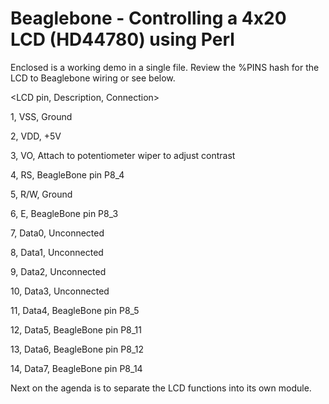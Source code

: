 Beaglebone - Controlling a 4x20 LCD (HD44780) using Perl
==========
Enclosed is a working demo in a single file.  Review the %PINS hash for the LCD to Beaglebone wiring or see below. 

<LCD pin, Description, Connection>

1, VSS, Ground

2, VDD, +5V

3, VO, Attach to potentiometer wiper to adjust contrast

4, RS, BeagleBone pin P8_4

5, R/W, Ground

6, E, BeagleBone pin P8_3

7, Data0, Unconnected

8, Data1, Unconnected

9, Data2, Unconnected

10, Data3, Unconnected

11, Data4, BeagleBone pin P8_5

12, Data5, BeagleBone pin P8_11

13, Data6, BeagleBone pin P8_12

14, Data7, BeagleBone pin P8_14



Next on the agenda is to separate the LCD functions into its own module.